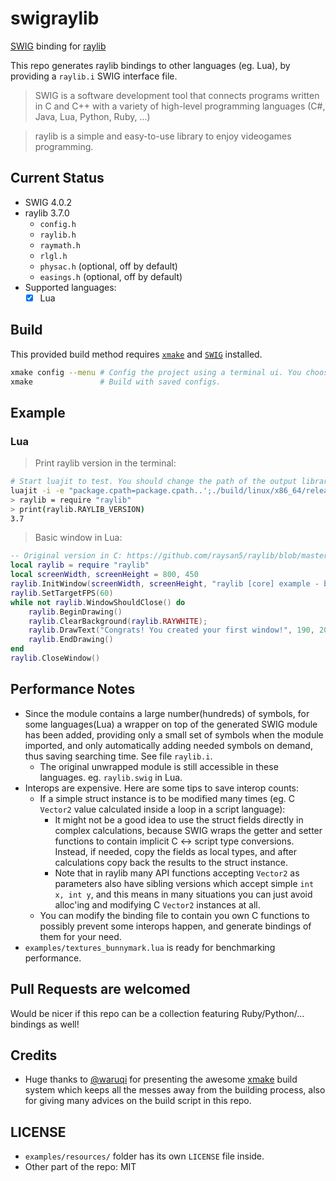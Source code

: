 # swigraylib #

[SWIG](http://www.swig.org/) binding for [raylib](https://www.raylib.com/index.html)

This repo generates raylib bindings to other languages (eg. Lua), by providing a `raylib.i` SWIG interface file.

> SWIG is a software development tool that connects programs written in C and C++ with a variety of high-level programming languages (C#, Java, Lua, Python, Ruby, ...)

> raylib is a simple and easy-to-use library to enjoy videogames programming.

## Current Status ##

- SWIG 4.0.2
- raylib 3.7.0
    - `config.h`
    - `raylib.h`
    - `raymath.h`
    - `rlgl.h`
    - `physac.h` (optional, off by default)
    - `easings.h` (optional, off by default)
- Supported languages:
    - [x] Lua

## Build ##

This provided build method requires [`xmake`](https://github.com/xmake-io/xmake#installation) and [`SWIG`](http://www.swig.org/download.html) installed.

```sh
xmake config --menu # Config the project using a terminal ui. You choose a target language and other options in the menu `Project Configuration`.
xmake               # Build with saved configs.
```

## Example ##

### Lua ###

> Print raylib version in the terminal:
```sh
# Start luajit to test. You should change the path of the output library accordingly.
luajit -i -e "package.cpath=package.cpath..';./build/linux/x86_64/release/swig?_lua.so'"
> raylib = require "raylib"
> print(raylib.RAYLIB_VERSION)
3.7
```

> Basic window in Lua:
```lua
-- Original version in C: https://github.com/raysan5/raylib/blob/master/examples/core/core_basic_window.c, by Ramon Santamaria (@raysan5)
local raylib = require "raylib"
local screenWidth, screenHeight = 800, 450
raylib.InitWindow(screenWidth, screenHeight, "raylib [core] example - basic window")
raylib.SetTargetFPS(60)
while not raylib.WindowShouldClose() do
    raylib.BeginDrawing()
    raylib.ClearBackground(raylib.RAYWHITE);
    raylib.DrawText("Congrats! You created your first window!", 190, 200, 20, raylib.LIGHTGRAY)
    raylib.EndDrawing()
end
raylib.CloseWindow()
```

## Performance Notes ##

- Since the module contains a large number(hundreds) of symbols, for some languages(Lua) a wrapper on top of the generated SWIG module has been added, providing only a small set of symbols when the module imported, and only automatically adding needed symbols on demand, thus saving searching time. See file `raylib.i`.
    - The original unwrapped module is still accessible in these languages. eg. `raylib.swig` in Lua.
- Interops are expensive. Here are some tips to save interop counts:
    - If a simple struct instance is to be modified many times (eg. C `Vector2` value calculated inside a loop in a script language):
        - It might not be a good idea to use the struct fields directly in complex calculations, because SWIG wraps the getter and setter functions to contain implicit C <-> script type conversions. Instead, if needed, copy the fields as local types, and after calculations copy back the results to the struct instance.
        - Note that in raylib many API functions accepting `Vector2` as parameters also have sibling versions which accept simple `int x, int y`, and this means in many situations you can just avoid alloc'ing and modifying C `Vector2` instances at all.
    - You can modify the binding file to contain you own C functions to possibly prevent some interops happen, and generate bindings of them for your need.
- `examples/textures_bunnymark.lua` is ready for benchmarking performance.

## Pull Requests are welcomed ##

Would be nicer if this repo can be a collection featuring Ruby/Python/... bindings as well!

## Credits ##

- Huge thanks to [@waruqi](https://github.com/waruqi) for presenting the awesome [xmake](https://github.com/xmake-io/xmake) build system which keeps all the messes away from the building process, also for giving many advices on the build script in this repo.

## LICENSE ##

- `examples/resources/` folder has its own `LICENSE` file inside.
- Other part of the repo: MIT
